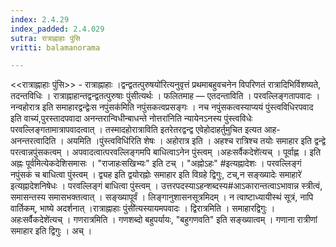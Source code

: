 ```yaml
---
index: 2.4.29
index_padded: 2.4.029
sutra: रात्राह्नाहाः पुंसि
vritti: balamanorama

---
```

<<रात्राह्नाहाः पुंसि>> - रात्राह्नाहाः ।द्वन्द्वतत्पुरुषयो॑रित्यनुवृत्तं प्रथमाबहुवचनेन विपरिणतं रात्रादिभिर्विशष्यते, तदन्तविधिः । रात्राह्नाहान्तद्वन्द्वतत्पुरुषाः पुंसीत्यर्थः । फलितमाह — एतदन्ताविति । परवल्लिङ्गतापवादः । नन्वहोरात्र इति समाहारद्वन्द्वेःस नपुंसक॑मिति नपुंसकत्वप्रसङ्गः । नच नपुंसकत्वस्याप्ययं पुंस्त्वविधिरपवाद इति वाच्यं,पुरस्तादपवादा अनन्तरान्विधीन्बाधन्ते नोत्तरा॑निति न्यायेनऽनस्य पुंस्त्वविधेः परवल्लिङ्गतामात्रापवादत्वात् । तस्मादहोरात्राविति इतरेतरद्वन्द्व एवेहोदाहर्तुमुचित इत्यत आह-अनन्तरत्वादिति । अयमिति ।पुंस्त्वविधि॑रिति शेषः । अहोरात्र इति । अहश्च रात्रिश्च तयोः समाहार इति द्वन्द्वे परत्वान्नपुंसकत्वम् । अपवादत्वात्परवल्लिङ्गमपि बाधित्वाऽनेन पुंस्त्वम् ।अहःसर्वैकदेशे॑त्यच् । पूर्वाह्ण । इति अह्नः पूर्वमित्येकदेशिसमासः । "राजाहःसखिभ्यः" इति टच् । "अह्नोऽहः" #इत्यह्नादेशः । परवल्लिङ्गं नपुंसकं च बाधित्वा पुंस्त्वम् । द्व्यह इति द्वयोरह्नोः समाहार इति विग्रहे द्विगुः, टच्,न सङ्ख्यादेः समाहारे॑ इत्यह्नादेशनिषेधः । परवल्लिङ्गं बाधित्वा पुंस्त्वम् । उत्तरपदस्याऽहन्शब्दस्य#आऽकारान्तत्वाऽभावान्न स्त्रीत्वं, समासन्तस्य समासभक्तत्वात् । सङ्ख्यापूर्वं । लिङ्गानुशासनसूत्रमिदम् । न त्वाष्टाध्यायीस्थं सूत्रं, नापि वार्तिकम्, भाष्ये अदर्शनात् ।रात्राह्नाहाः पुंसी॑त्यस्यायमपवादः । द्विरात्रमिति । समाहारद्विगुः ।अहःसर्वैकदेशे॑त्यच् । गणरात्रमिति । गणशब्दो बहुपर्यायः, "बहुगणवति" इति सङ्ख्यात्वम् । गणाना रात्रीणां समाहार इति द्विगुः । अच् ।